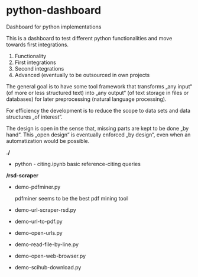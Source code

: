 # python-dashboard
Dashboard for python implementations

This is a dashboard to test different python functionalities and move towards first integrations.

1. Functionality
2. First integrations
3. Second integrations
4. Advanced (eventually to be outsourced in own projects

The general goal is to have some tool framework that transforms „any input“ (of more or less structured text) into „any output“ (of text storage in files or databases) for later preprocessing (natural language processing).

For efficiency the development is to reduce the scope to data sets and data structures „of interest“.

The design is open in the sense that, missing parts are kept to be done „by hand“. This „open design“ is eventually enforced „by design“, even when an automatization would be possible.

**./**

* python - citing.ipynb
  basic reference-citing queries
  
  
**/rsd-scraper**


* demo-pdfminer.py

  pdfminer seems to be the best pdf mining tool


* demo-url-scraper-rsd.py
* demo-url-to-pdf.py
* demo-open-urls.py
* demo-read-file-by-line.py
* demo-open-web-browser.py
* demo-scihub-download.py
